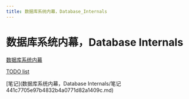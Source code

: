 ```yaml
---
title: 数据库系统内幕，Database_Internals
---
```


# 数据库系统内幕，Database Internals

[数据库系统内幕](https://book.douban.com/subject/35078474/)

[TODO list](https://www.notion.so/TODO-list-2eeceb21fda24f37b6fba97f6d177e94) 

[笔记](数据库系统内幕，Database Internals/笔记 441c7705e97b4832b4a0771d82a1409c.md)